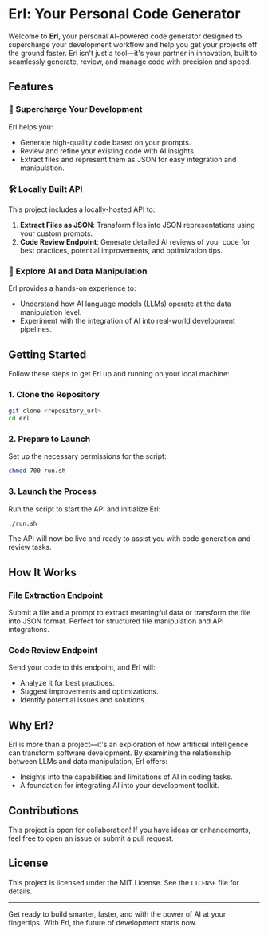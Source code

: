
# Erl: Your Personal Code Generator

Welcome to **Erl**, your personal AI-powered code generator designed to supercharge your development workflow and help you get your projects off the ground faster. Erl isn't just a tool—it's your partner in innovation, built to seamlessly generate, review, and manage code with precision and speed.

## Features

### 🚀 Supercharge Your Development
Erl helps you:
- Generate high-quality code based on your prompts.
- Review and refine your existing code with AI insights.
- Extract files and represent them as JSON for easy integration and manipulation.

### 🛠 Locally Built API
This project includes a locally-hosted API to:
1. **Extract Files as JSON**: Transform files into JSON representations using your custom prompts.
2. **Code Review Endpoint**: Generate detailed AI reviews of your code for best practices, potential improvements, and optimization tips.

### 🔬 Explore AI and Data Manipulation
Erl provides a hands-on experience to:
- Understand how AI language models (LLMs) operate at the data manipulation level.
- Experiment with the integration of AI into real-world development pipelines.

## Getting Started

Follow these steps to get Erl up and running on your local machine:

### 1. Clone the Repository
```bash
git clone <repository_url>
cd erl
```

### 2. Prepare to Launch
Set up the necessary permissions for the script:
```bash
chmod 700 run.sh
```

### 3. Launch the Process
Run the script to start the API and initialize Erl:
```bash
./run.sh
```

The API will now be live and ready to assist you with code generation and review tasks.

## How It Works

### File Extraction Endpoint
Submit a file and a prompt to extract meaningful data or transform the file into JSON format. Perfect for structured file manipulation and API integrations.

### Code Review Endpoint
Send your code to this endpoint, and Erl will:
- Analyze it for best practices.
- Suggest improvements and optimizations.
- Identify potential issues and solutions.

## Why Erl?
Erl is more than a project—it's an exploration of how artificial intelligence can transform software development. By examining the relationship between LLMs and data manipulation, Erl offers:
- Insights into the capabilities and limitations of AI in coding tasks.
- A foundation for integrating AI into your development toolkit.

## Contributions
This project is open for collaboration! If you have ideas or enhancements, feel free to open an issue or submit a pull request.

## License
This project is licensed under the MIT License. See the `LICENSE` file for details.

---

Get ready to build smarter, faster, and with the power of AI at your fingertips. With Erl, the future of development starts now.
